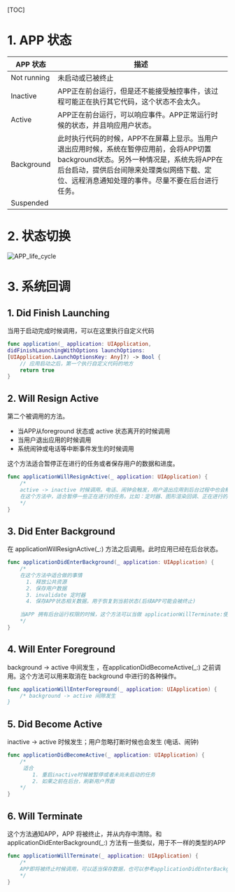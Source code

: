

# 

[TOC]

# 1. APP 状态

| APP 状态    | 描述                                                         |
| ----------- | ------------------------------------------------------------ |
| Not running | 未启动或已被终止                                             |
| Inactive    | APP正在前台运行，但是还不能接受触控事件，该过程可能正在执行其它代码，这个状态不会太久。 |
| Active      | APP正在前台运行，可以响应事件。APP正常运行时候的状态，并且响应用户状态。 |
| Background  | 此时执行代码的时候，APP不在屏幕上显示。当用户退出应用时候，系统在暂停应用前，会将APP切置background状态。另外一种情况是，系统先将APP在后台启动，提供后台间隙来处理类似网络下载、定位、远程消息通知处理的事件。尽量不要在后台进行任务。 |
| Suspended   |                                                              |

# 2. 状态切换

![APP_life_cycle](/Users/king/OneDrive/笔记/APP生命周期/APP_life_cycle.png)

# 3. 系统回调

## 1. Did Finish Launching 

当用于启动完成时候调用，可以在这里执行自定义代码

```swift
func application(_ application: UIApplication,
didFinishLaunchingWithOptions launchOptions:
[UIApplication.LaunchOptionsKey: Any]?) -> Bool {
    // 应用启动之后，第一个执行自定义代码的地方
    return true
}
```

## 2. Will Resign Active

第二个被调用的方法。

- 当APP从foreground 状态或 active 状态离开的时候调用
- 当用户退出应用的时候调用
- 系统闹钟或电话等中断事件发生的时候调用

这个方法适合暂停正在进行的任务或者保存用户的数据和进度。

```swift
func applicationWillResignActive(_ application: UIApplication) {
    /*
    active -> inactive 时候调用。电话、闹钟会触发，用户退出应用到后台过程中也会触发。
    在这个方法中，适合暂停一些正在进行的任务。比如：定时器、图形渲染回调、正在进行的游戏等。
    */
}
```
## 3. Did Enter Background

在 applicationWillResignActive(_:)  方法之后调用。此时应用已经在后台状态。

```swift
func applicationDidEnterBackground(_ application: UIApplication) {
    /*
    在这个方法中适合做的事情
      1. 释放公共资源 
      2. 保存用户数据
      3. invalidate 定时器
      4. 保存APP状态相关数据，用于恢复到当前状态(后续APP可能会被终止)
  
    当APP 拥有后台运行权限的时候，这个方法可以当做 applicationWillTerminate:使用
    */
}
```

## 4. Will Enter Foreground

background -> active 中间发生 ，在applicationDidBecomeActive(_:) 之前调用。这个方法可以用来取消在 background 中进行的各种操作。

```swift
func applicationWillEnterForeground(_ application: UIApplication) {
    /* background -> active 间隙发生
}
```

## 5. Did Become Active

inactive -> active 时候发生；用户忽略打断时候也会发生 (电话、闹钟)

```swift
func applicationDidBecomeActive(_ application: UIApplication) {
    /*
     适合
        1. 重启inactive时候被暂停或者未尚未启动的任务
        2. 如果之前在后台，刷新用户界面
    */
}
```
## 6. Will Terminate

这个方法通知APP，APP 将被终止，并从内存中清除。和 applicationDidEnterBackground(_:) 方法有一些类似，用于不一样的类型的APP

```swift
func applicationWillTerminate(_ application: UIApplication) {
    /*
    APP即将被终止时候调用，可以适当保存数据，也可以参考applicationDidEnterBackground:.
    */
}
```
